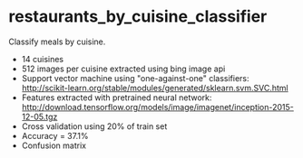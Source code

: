 # restaurants_by_cuisine_classifier

Classify meals by cuisine.

- 14 cuisines
- 512 images per cuisine extracted using bing image api
- Support vector machine using "one-against-one" classifiers: http://scikit-learn.org/stable/modules/generated/sklearn.svm.SVC.html
- Features extracted with pretrained neural network: http://download.tensorflow.org/models/image/imagenet/inception-2015-12-05.tgz
- Cross validation using 20% of train set
- Accuracy = 37.1%
- Confusion matrix
